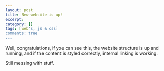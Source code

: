 ```yaml
---
layout: post
title: New website is up!
excerpt:
category: []
tags: [web's, js & css]
comments: true
---
```


Well, congratulations, if you can see this, the website structure is up and running, 
and if the content is styled correctly, internal linking is working.
<!--more-->
Still messing with stuff.
